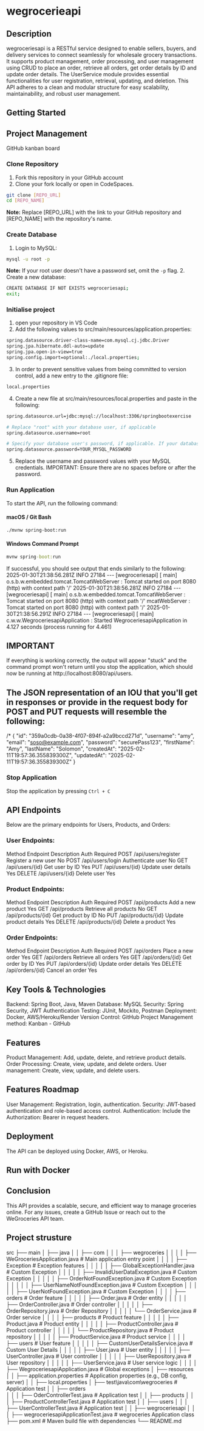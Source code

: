 # wegrocerieapi

## Description
wegroceriesapi is a RESTful service designed to enable sellers, buyers, and delivery services to connect seamlessly for wholesale grocery transactions. It supports product management, order processing, and user management using CRUD to place an order, retrieve all orders, get order details by ID and update order details. The UserService module provides essential functionalities for user registration, retrieval, updating, and deletion. This API adheres to a clean and modular structure for easy scalability, maintainability, and robust user management.

## Getting Started

## Project Management 
GitHub kanban board 

### Clone Repository
1. Fork this repository in your GitHub account
2. Clone your fork locally or open in CodeSpaces.

```sh
git clone [REPO_URL]
cd [REPO_NAME]
```

**Note:** Replace [REPO_URL] with the link to your GitHub repository and [REPO_NAME] with the repository's name.

### Create Database
1. Login to MySQL:

```sh
mysql -u root -p
```
**Note:** If your root user doesn't have a password set, omit the `-p` flag.
2. Create a new database:

```sh
CREATE DATABASE IF NOT EXISTS wegroceriesapi;
exit;
```
### Initialise project
1. open your repository in VS Code
2. Add the following values to src/main/resources/application.properties:

```sh
spring.datasource.driver-class-name=com.mysql.cj.jdbc.Driver
spring.jpa.hibernate.ddl-auto=update
spring.jpa.open-in-view=true
spring.config.import=optional:./local.properties;
```
3. In order to prevent sensitive values from being committed to version control, add a new entry to the .gitignore file:

```sh
local.properties
```

4. Create a new file at src/main/resources/local.properties and paste in the following:

```sh
spring.datasource.url=jdbc:mysql://localhost:3306/springbootexercise

# Replace "root" with your database user, if applicable
spring.datasource.username=root

# Specify your database user's password, if applicable. If your database user doesn't have a password set, delete the line below
spring.datasource.password=YOUR_MYSQL_PASSWORD
``` 

5. Replace the username and password values with your MySQL credentials. IMPORTANT: Ensure there are no spaces before or after the password.

### Run Application
To start the API, run the following command:

#### macOS / Git Bash

```sh 
./mvnw spring-boot:run
```
#### Windows Command Prompt

```cmd
mvnw spring-boot:run
```

If successful, you should see output that ends similarly to the following:
2025-01-30T21:38:56.281Z  INFO 27184 --- [wegroceriesapi] [           main] o.s.b.w.embedded.tomcat.TomcatWebServer  : Tomcat started on port 8080 (http) with context path '/'
2025-01-30T21:38:56.281Z  INFO 27184 --- [wegroceriesapi] [           main] o.s.b.w.embedded.tomcat.TomcatWebServer  : Tomcat started on port 8080 (http) with context path '/'
mcatWebServer  : Tomcat started on port 8080 (http) with context path '/'
2025-01-30T21:38:56.291Z  INFO 27184 --- [wegroceriesapi] [           main] c.w.w.WegroceriesapiApplication          : Started WegroceriesapiApplication in 4.127 seconds (process running for 4.461)

## IMPORTANT 
If everything is working correctly, the output will appear "stuck" and the command prompt won't return until you stop the application, which should now be running at http://localhost:8080/api/users.

## The JSON representation of an IOU that you'll get in responses or provide in the request body for POST and PUT requests will resemble the following:
/*
{
    "id": "359a0cdb-0a38-4f07-894f-a2a9bccd271d",
    "username": "amy",
    "email": "soso@example.com",
    "password": "securePass123",
    "firstName": "Amy",
    "lastName": "Solomon",
    "createdAt": "2025-02-11T19:57:36.355839300Z",
    "updatedAt": "2025-02-11T19:57:36.355839300Z"
} 

### Stop Application
Stop the application by pressing `Ctrl + C`

## API Endpoints
Below are the primary endpoints for Users, Products, and Orders:

### User Endpoints:
Method	Endpoint	Description	Auth Required
POST	/api/users/register	Register a new user	 No
POST	/api/users/login	Authenticate user No
GET	/api/users/{id}	Get user by ID	 Yes
PUT	/api/users/{id}	Update user details Yes
DELETE	/api/users/{id}	Delete user	 Yes

### Product Endpoints:
Method	Endpoint	Description	    Auth Required
POST	/api/products	Add a new product	 Yes
GET	/api/products	Retrieve all products	 No
GET	/api/products/{id}	Get product by ID	 No
PUT	/api/products/{id}	Update product details Yes
DELETE	/api/products/{id}	Delete a product	 Yes

### Order Endpoints:
Method	Endpoint	Description	 Auth Required
POST	/api/orders	Place a new order	 Yes
GET	/api/orders	Retrieve all orders	 Yes
GET	/api/orders/{id}	Get order by ID	 Yes
PUT	/api/orders/{id}	Update order details  Yes
DELETE	/api/orders/{id}	Cancel an order	 Yes

## Key Tools & Technologies
 Backend: Spring Boot, Java, Maven
 Database: MySQL
 Security: Spring Security, JWT Authentication
 Testing: JUnit, Mockito, Postman
 Deployment: Docker, AWS/Heroku/Render
 Version Control: GitHub
 Project Management method:  Kanban - GitHub

## Features
Product Management: Add, update, delete, and retrieve product details.
Order Processing: Create, view, update, and delete orders.
User management: Create, view, update, and delete users.

## Features Roadmap
User Management: Registration, login, authentication.
Security: JWT-based authentication and role-based access control.
Authentication: Include the Authorization: Bearer <token> in request headers.

## Deployment
The API can be deployed using Docker, AWS, or Heroku.

## Run with Docker

## Conclusion
This API provides a scalable, secure, and efficient way to manage groceries online.
For any issues, create a GitHub Issue or reach out to the WeGroceries API team.

## Project strusture

src
├── main
│   ├── java
│   │   ├── com
│   │   │   ├── wegroceries
│   │   │   │   ├── WeGroceriesApplication.java        # Main application entry point
│   │   │   │   ├── Exception                          # Exception features
│   │   │   │   │   ├── GlobalExceptionHandler.java    # Custom Exception
│   │   │   │   │   ├── InvalidUserDataException.java  # Custom Exception
│   │   │   │   │   ├── OrderNotFoundException.java    # Custom Exception
│   │   │   │   │   ├── UserNameNotFoundException.java # Custom Exception
│   │   │   │   │   ├── UserNotFoundException.java     # Custom Exception
│   │   │   │   ├── orders                             # Order feature
│   │   │   │   │   ├── Order.java                     # Order entity
│   │   │   │   │   ├── OrderController.java           # Order controller
│   │   │   │   │   ├── OrderRepository.java           # Order Repository 
│   │   │   │   │   └── OrderService.java              # Order service
│   │   │   │   ├── products                           # Product feature
│   │   │   │   │   ├── Product.java                   # Product entity
│   │   │   │   │   ├── ProductController.java         # Product controller
│   │   │   │   │   └── ProductRepository.java         # Product repository
│   │   │   │   │   ├── ProductService.java            # Product service
│   │   │   │   ├── users                              # User feature
│   │   │   │   │   ├── CustomUserDetailsService.java  # Custom User Details
│   │   │   │   │   ├── User.java                      # User entity
│   │   │   │   │   ├── UserController.java            # User controller
│   │   │   │   │   ├── UserRepository.java            # User repository
│   │   │   │   │   ├── UserService.java               # User service logic
│   │   │   │   ├── WegroceriesapiApplication.java     # Global exceptions
│   ├── resources
│   │   ├── application.properties                     # Application properties (e.g., DB config, server)
│   │   ├── local.properties
│   ├── test\java\com\wegroceries                      # Application test
│   │   ├── orders        
│   │   │   ├── OderControllerTest.java                # Application test
│   │   ├── products
│   │   │   ├── ProductControllerTest.java             # Application test
│   │   ├── users
│   │   │   ├── UserControllerTest.java                # Application test
│   │   ├── wegroceriesapi
│   │   │   ├── wegroceriesapiApplicationTest.java     # wegroceries Application class
├── pom.xml                                            # Maven build file with dependencies
└── README.md

